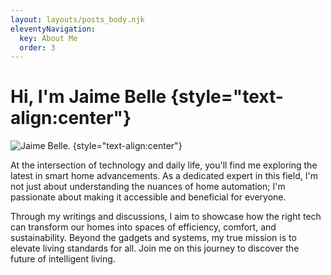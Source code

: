 ```yaml
---
layout: layouts/posts_body.njk
eleventyNavigation:
  key: About Me
  order: 3
---
```

# Hi, I'm Jaime Belle {style="text-align:center"}
![Jaime Belle.](/img/jaime-about.jpg) {style="text-align:center"}

At the intersection of technology and daily life, you'll find me exploring the latest in smart home advancements. As a dedicated expert in this field, I'm not just about understanding the nuances of home automation; I'm passionate about making it accessible and beneficial for everyone. 

Through my writings and discussions, I aim to showcase how the right tech can transform our homes into spaces of efficiency, comfort, and sustainability. Beyond the gadgets and systems, my true mission is to elevate living standards for all. Join me on this journey to discover the future of intelligent living.